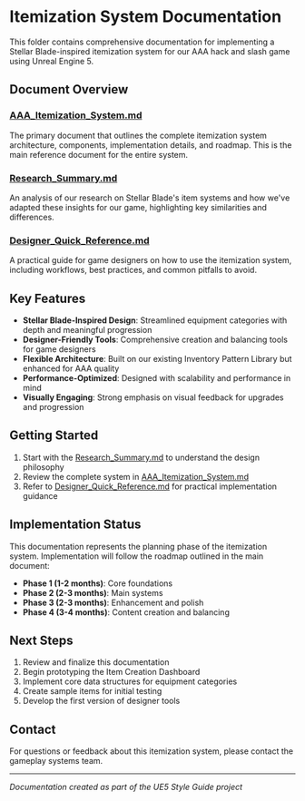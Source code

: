 # Itemization System Documentation

This folder contains comprehensive documentation for implementing a Stellar Blade-inspired itemization system for our AAA hack and slash game using Unreal Engine 5.

## Document Overview

### [AAA_Itemization_System.md](AAA_Itemization_System.md)
The primary document that outlines the complete itemization system architecture, components, implementation details, and roadmap. This is the main reference document for the entire system.

### [Research_Summary.md](Research_Summary.md)
An analysis of our research on Stellar Blade's item systems and how we've adapted these insights for our game, highlighting key similarities and differences.

### [Designer_Quick_Reference.md](Designer_Quick_Reference.md)
A practical guide for game designers on how to use the itemization system, including workflows, best practices, and common pitfalls to avoid.

## Key Features

- **Stellar Blade-Inspired Design**: Streamlined equipment categories with depth and meaningful progression
- **Designer-Friendly Tools**: Comprehensive creation and balancing tools for game designers
- **Flexible Architecture**: Built on our existing Inventory Pattern Library but enhanced for AAA quality
- **Performance-Optimized**: Designed with scalability and performance in mind
- **Visually Engaging**: Strong emphasis on visual feedback for upgrades and progression

## Getting Started

1. Start with the [Research_Summary.md](Research_Summary.md) to understand the design philosophy
2. Review the complete system in [AAA_Itemization_System.md](AAA_Itemization_System.md)
3. Refer to [Designer_Quick_Reference.md](Designer_Quick_Reference.md) for practical implementation guidance

## Implementation Status

This documentation represents the planning phase of the itemization system. Implementation will follow the roadmap outlined in the main document:

- **Phase 1 (1-2 months)**: Core foundations
- **Phase 2 (2-3 months)**: Main systems
- **Phase 3 (2-3 months)**: Enhancement and polish
- **Phase 4 (3-4 months)**: Content creation and balancing

## Next Steps

1. Review and finalize this documentation
2. Begin prototyping the Item Creation Dashboard
3. Implement core data structures for equipment categories
4. Create sample items for initial testing
5. Develop the first version of designer tools

## Contact

For questions or feedback about this itemization system, please contact the gameplay systems team.

---

*Documentation created as part of the UE5 Style Guide project* 